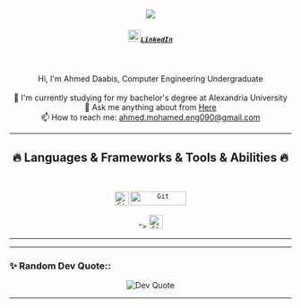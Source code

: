 

<h1 align="center">
  <a href="https://git.io/typing-svg">
    <img src="https://readme-typing-svg.herokuapp.com/?lines=Hello,+There!+👋;This+is+Ahmed+Daabis....;Nice+to+meet+you!&center=true&size=30">
  </a>
</h1>

<h5 align="center">
  <code><a href="[https://www.linkedin.com/in/osmandurdag/](https://www.linkedin.com/in/ahmed-daabis-25392b354)" title="LinkedIn Profile"><img width="22" src="https://img.icons8.com/?size=100&id=13930&format=png&color=000000"/></svg>LinkedIn</a></code>
</h5>
<br>
<p align="center">
  Hi, I'm Ahmed Daabis, Computer Engineering Undergraduate
  <br>
  <br>
  🔬 I'm currently studying for my bachelor's degree at Alexandria University
  <br>
  💬 Ask me anything about from <a href="https://github.com/ahmed-mohamed8/ahmed-mohamed8/issues" title="Issues">Here</a>
  <br>
  📫 How to reach me: <a href="mailto: ahmed.mohamed.eng090@gmail.com">ahmed.mohamed.eng090@gmail.com</a>
</p>

<hr>
<h2 align="center">🔥 Languages & Frameworks & Tools & Abilities 🔥</h2>
<br>
<p align="center">
  <code><img title="C++" height="25" src="images/cpp.svg"></code>
  <code><img title="Git" height="25" src="<svg xmlns="http://www.w3.org/2000/svg" x="0px" y="0px" width="100" height="100" viewBox="0 0 48 48">
<path fill="#F4511E" d="M42.2,22.1L25.9,5.8C25.4,5.3,24.7,5,24,5c0,0,0,0,0,0c-0.7,0-1.4,0.3-1.9,0.8l-3.5,3.5l4.1,4.1c0.4-0.2,0.8-0.3,1.3-0.3c1.7,0,3,1.3,3,3c0,0.5-0.1,0.9-0.3,1.3l4,4c0.4-0.2,0.8-0.3,1.3-0.3c1.7,0,3,1.3,3,3s-1.3,3-3,3c-1.7,0-3-1.3-3-3c0-0.5,0.1-0.9,0.3-1.3l-4-4c-0.1,0-0.2,0.1-0.3,0.1v10.4c1.2,0.4,2,1.5,2,2.8c0,1.7-1.3,3-3,3s-3-1.3-3-3c0-1.3,0.8-2.4,2-2.8V18.8c-1.2-0.4-2-1.5-2-2.8c0-0.5,0.1-0.9,0.3-1.3l-4.1-4.1L5.8,22.1C5.3,22.6,5,23.3,5,24c0,0.7,0.3,1.4,0.8,1.9l16.3,16.3c0,0,0,0,0,0c0.5,0.5,1.2,0.8,1.9,0.8s1.4-0.3,1.9-0.8l16.3-16.3c0.5-0.5,0.8-1.2,0.8-1.9C43,23.3,42.7,22.6,42.2,22.1z"></path>
</svg>"></code>
  <code><img title="GitHub" height="25" src="images/python-original.svg"></code>
</p>
<hr>

<hr>
<h3 align="left">✨ Random Dev Quote::</h3>
<p align="center">
  <img src="https://quotes-github-readme.vercel.app/api?type=horizontal&theme=dark" alt="Dev Quote" />
</p>
<hr>
